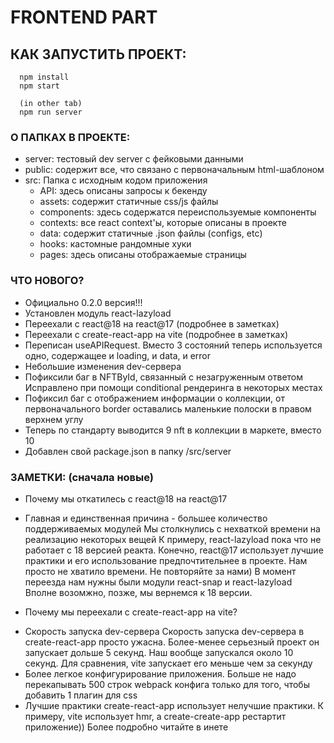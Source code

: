 # FRONTEND PART

## КАК ЗАПУСТИТЬ ПРОЕКТ:

```
  npm install
  npm start

  (in other tab)
  npm run server
```

### О ПАПКАХ В ПРОЕКТЕ:

- server: тестовый dev server с фейковыми данными
- public: содержит все, что связано с первоначальным html-шаблоном
- src: Папка с исходным кодом приложения
  - API: здесь описаны запросы к бекенду
  - assets: содержит статичные css/js файлы
  - components: здесь содержатся переиспользуемые компоненты
  - contexts: все react context'ы, которые описаны в проекте
  - data: содержит статичные .json файлы (configs, etc)
  - hooks: кастомные рандомные хуки
  - pages: здесь описаны отображаемые страницы

### ЧТО НОВОГО?

- Официально 0.2.0 версия!!!
- Установлен модуль react-lazyload
- Переехали с react@18 на react@17 (подробнее в заметках)
- Переехали с create-react-app на vite (подробнее в заметках)
- Переписан useAPIRequest.
  Вместо 3 состояний теперь используется одно, содержащее и loading, и data, и error
- Небольшие изменения dev-сервера
- Пофиксили баг в NFTById, связанный с незагруженным ответом
  Исправлено при помощи conditional рендеринга в некоторых местах
- Пофиксил баг с отображением информации о коллекции, от первоначального border оставались маленькие полоски в правом верхнем углу
- Теперь по стандарту выводится 9 nft в коллекции в маркете, вместо 10
- Добавлен свой package.json в папку /src/server

### ЗАМЕТКИ: (сначала новые)

- Почему мы откатилесь с react@18 на react@17

* Главная и единственная причина - большее количество поддерживаемых модулей
  Мы столкнулись с нехваткой времени на реализацию некоторых вещей
  К примеру, react-lazyload пока что не работает с 18 версией реакта.
  Конечно, react@17 использует лучшие практики и его использование предпочтительнее в проекте. Нам просто не хватило времени. Не повторяйте за нами)
  В момент переезда нам нужны были модули react-snap и react-lazyload
  Вполне возомжно, позже, мы вернемся к 18 версии.

- Почему мы переехали с create-react-app на vite?

* Скорость запуска dev-сервера
  Скорость запуска dev-сервера в create-react-app просто ужасна.
  Более-менее серьезный проект он запускает дольше 5 секунд. Наш вообще запускался около 10 секунд.
  Для сравнения, vite запускает его меньше чем за секунду
* Более легкое конфигурирование приложения.
  Больше не надо перекапывать 500 строк webpack конфига только для того, чтобы добавить 1 плагин для css
* Лучшие практики
  create-react-app использует нелучшие практики.
  К примеру, vite использует hmr, а create-create-app рестартит приложение))
  Более подробно читайте в инете